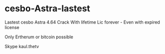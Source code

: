 # cesbo-Astra-lastest

Lastest cesbo Astra 4.64 Crack With lifetime 
Lic forever - Even with expired license 

Only Ertherum or bitcoin possible 

Skype kaul.thetv
